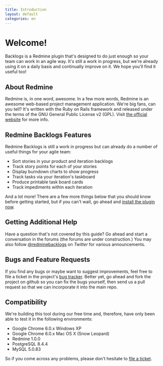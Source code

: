 ```yaml
---
title: Introduction
layout: default
categories: en
---
```

# Welcome!

Backlogs is a Redmine plugin that's designed to do just enough so your team can work in an agile way. It's still a work in progress, but we're already using it on a daily basis and continually improve on it. We hope you'll find it useful too!


## About Redmine

Redmine is, in one word, awesome. In a few more words, Redmine is an awesome web-based project management application. We're big fans, can you tell? It's written with the Ruby on Rails framework and released under the terms of the GNU General Public License v2 (GPL). Visit [the official website](http://www.redmine.org/) for more info.

## Redmine Backlogs Features

Redmine Backlogs is still a work in progress but can already do a number of useful things for your agile team:

* Sort stories in your product and iteration backlogs
* Track story points for each of your stories
* Display burndown charts to show progress
* Track tasks via your iteration's taskboard
* Produce printable task board cards
* Track impediments within each iteration

And a lot more! There are a few more things below that you should know before getting started, but if you can't wait, go ahead and [install the plugin now](../installation).


## Getting Additional Help

Have a question that's not covered by this guide? Go ahead and
start a conversation in the forums (the forums are under construction.) You may also follow
[@redminebacklogs](http://twitter.com/redminebacklogs) on *Twitter* for various announcements.


## Bugs and Feature Requests

If you find any bugs or maybe want to suggest improvements, feel free to file a ticket in the project's [bug tracker](https://github.com/relaxdiego/redmine_backlogs/issues). Better yet, go ahead and fork the project on github so you can fix the bugs yourself, then send us a pull request so that we can incorporate it into the main repo.


## Compatibility

We're building this tool during our free time and, therefore, have only been able to test it in the following environments:

* Google Chrome 6.0.x Windows XP 
* Google Chrome 6.0.x Mac OS X (Snow Leopard)
* Redmine 1.0.0
* PostgreSQL 8.4.4
* MySQL 5.0.83

So if you come across any problems, please don't hesitate to [file a ticket](https://github.com/relaxdiego/redmine_backlogs/issues).
